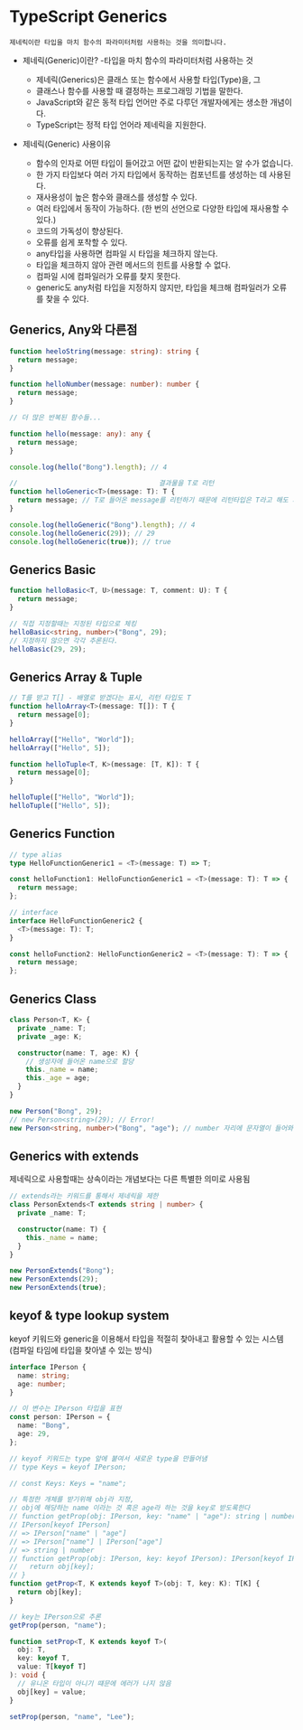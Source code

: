# TypeScript Generics

    제네릭이란 타입을 마치 함수의 파라미터처럼 사용하는 것을 의미합니다.

- 제네릭(Generic)이란? -타입을 마치 함수의 파라미터처럼 사용하는 것

  - 제네릭(Generics)은 클래스 또는 함수에서 사용할 타입(Type)을, 그
  - 클래스나 함수를 사용할 때 결정하는 프로그래밍 기법을 말한다.
  - JavaScript와 같은 동적 타입 언어만 주로 다루던 개발자에게는 생소한 개념이다.
  - TypeScript는 정적 타입 언어라 제네릭을 지원한다.

- 제네릭(Generic) 사용이유
  - 함수의 인자로 어떤 타입이 들어갔고 어떤 값이 반환되는지는 알 수가 없습니다.
  - 한 가지 타입보다 여러 가지 타입에서 동작하는 컴포넌트를 생성하는 데 사용된다.
  - 재사용성이 높은 함수와 클래스를 생성할 수 있다.
  - 여러 타입에서 동작이 가능하다. (한 번의 선언으로 다양한 타입에 재사용할 수 있다.)
  - 코드의 가독성이 향상된다.
  - 오류를 쉽게 포착할 수 있다.
  - any타입을 사용하면 컴파일 시 타입을 체크하지 않는다.
  - 타입을 체크하지 않아 관련 메서드의 힌트를 사용할 수 없다.
  - 컴파일 시에 컴파일러가 오류를 찾지 못한다.
  - generic도 any처럼 타입을 지정하지 않지만, 타입을 체크해 컴파일러가 오류를 찾을 수 있다.

## Generics, Any와 다른점

```ts
function heeloString(message: string): string {
  return message;
}

function helloNumber(message: number): number {
  return message;
}

// 더 많은 반복된 함수들...

function hello(message: any): any {
  return message;
}

console.log(hello("Bong").length); // 4

//                                   결과물을 T로 리턴
function helloGeneric<T>(message: T): T {
  return message; // T로 들어온 message를 리턴하기 때문에 리턴타입은 T라고 해도 지장없음
}

console.log(helloGeneric("Bong").length); // 4
console.log(helloGeneric(29)); // 29
console.log(helloGeneric(true)); // true
```

## Generics Basic

```ts
function helloBasic<T, U>(message: T, comment: U): T {
  return message;
}

// 직접 지정할때는 지정된 타입으로 체킹
helloBasic<string, number>("Bong", 29);
// 지정하지 않으면 각각 추론된다.
helloBasic(29, 29);
```

## Generics Array & Tuple

```ts
// T를 받고 T[] - 배열로 받겠다는 표시, 리턴 타입도 T
function helloArray<T>(message: T[]): T {
  return message[0];
}

helloArray(["Hello", "World"]);
helloArray(["Hello", 5]);

function helloTuple<T, K>(message: [T, K]): T {
  return message[0];
}

helloTuple(["Hello", "World"]);
helloTuple(["Hello", 5]);
```

## Generics Function

```ts
// type alias
type HelloFunctionGeneric1 = <T>(message: T) => T;

const helloFunction1: HelloFunctionGeneric1 = <T>(message: T): T => {
  return message;
};

// interface
interface HelloFunctionGeneric2 {
  <T>(message: T): T;
}

const helloFunction2: HelloFunctionGeneric2 = <T>(message: T): T => {
  return message;
};
```

## Generics Class

```ts
class Person<T, K> {
  private _name: T;
  private _age: K;

  constructor(name: T, age: K) {
    // 생성자에 들어온 name으로 할당
    this._name = name;
    this._age = age;
  }
}

new Person("Bong", 29);
// new Person<string>(29); // Error!
new Person<string, number>("Bong", "age"); // number 자리에 문자열이 들어와서 Error!
```

## Generics with extends

제네릭으로 사용할때는 상속이라는 개념보다는 다른 특별한 의미로 사용됨

```ts
// extends라는 키워드를 통해서 제네릭을 제한
class PersonExtends<T extends string | number> {
  private _name: T;

  constructor(name: T) {
    this._name = name;
  }
}

new PersonExtends("Bong");
new PersonExtends(29);
new PersonExtends(true);
```

## keyof & type lookup system

keyof 키워드와 generic을 이용해서 타입을 적절히 찾아내고 활용할 수 있는 시스템(컴파일 타임에 타입을 찾아낼 수 있는 방식)

```ts
interface IPerson {
  name: string;
  age: number;
}

// 이 변수는 IPerson 타입을 표현
const person: IPerson = {
  name: "Bong",
  age: 29,
};

// keyof 키워드는 type 앞에 붙여서 새로운 type을 만들어냄
// type Keys = keyof IPerson;

// const Keys: Keys = "name";

// 특정한 개체를 받기위해 obj라 지정,
// obj에 해당하는 name 이라는 것 혹은 age라 하는 것을 key로 받도록한다
// function getProp(obj: IPerson, key: "name" | "age"): string | number {
// IPerson[keyof IPerson]
// => IPerson["name" | "age"]
// => IPerson["name"] | IPerson["age"]
// => string | number
// function getProp(obj: IPerson, key: keyof IPerson): IPerson[keyof IPerson] {
//   return obj[key];
// }
function getProp<T, K extends keyof T>(obj: T, key: K): T[K] {
  return obj[key];
}

// key는 IPerson으로 추론
getProp(person, "name");

function setProp<T, K extends keyof T>(
  obj: T,
  key: keyof T,
  value: T[keyof T]
): void {
  // 유니온 타입이 아니기 떄문에 에러가 나지 않음
  obj[key] = value;
}

setProp(person, "name", "Lee");
```

